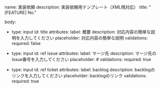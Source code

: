 name: 実装依頼
description: 実装依頼用テンプレート（XML残対応）
title: "[FEATURE] No."

body:
  - type: input
    id: title
    attributes:
      label: 概要
      description: 対応内容の簡単な説明を入力してください
      placeholder: 対応内容の簡単な説明
    validations:
      required: false
  
  - type: input
    id: ref issue
    attributes:
      label: マージ先
      description: マージ先のIssue番号を入力してください
      placeholder: #
    validations:
      required: true

  - type: input
    id: ref ticket
    attributes:
      label: backlog
      description: backlogのリンクを入力してください
      placeholder: backlogのリンク
    validations:
      required: true
